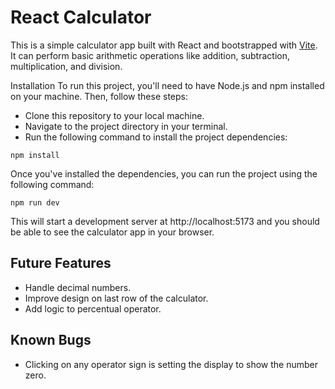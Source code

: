 # React Calculator

This is a simple calculator app built with React and bootstrapped with [Vite](https://vitejs.dev/guide/). It can perform basic arithmetic operations like addition, subtraction, multiplication, and division.

Installation
To run this project, you'll need to have Node.js and npm installed on your machine. Then, follow these steps:

- Clone this repository to your local machine.
- Navigate to the project directory in your terminal.
- Run the following command to install the project dependencies:

```console
npm install
```

Once you've installed the dependencies, you can run the project using the following command:

```console
npm run dev
```

This will start a development server at http://localhost:5173 and you should be able to see the calculator app in your browser.

## Future Features

- Handle decimal numbers.
- Improve design on last row of the calculator.
- Add logic to percentual operator.

## Known Bugs

- Clicking on any operator sign is setting the display to show the number zero.
